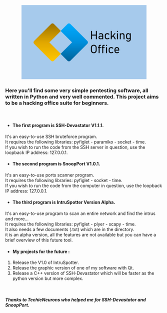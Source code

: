 <div align="center">
    <img src=".assets/logo.png" alt="Mon Logo" width="400" />
</div>

<h3>Here you'll find some very simple pentesting software, all written in Python and very well commented. This project aims to be a hacking office suite for beginners.</h3>
<br>

- <h4>The first program is SSH-Devastator V1.1.1.</h4>
It's an easy-to-use SSH bruteforce program.
<br>It requires the following libraries: pyfiglet - paramiko - socket - time.
<br>If you wish to run the code from the SSH server in question, use the loopback IP address: 127.0.0.1.

- <h4>The second program is SnoopPort V1.0.1.</h4>
It's an easy-to-use ports scanner program.
<br>It requires the following libraries: pyfiglet - socket - time.
<br>If you wish to run the code from the computer in question, use the loopback IP address: 127.0.0.1.

- <h4>The third program is IntruSpotter Version Alpha.</h4>
It's an easy-to-use program to scan an entire network and find the intrus and more...
<br>It requires the following libraries: pyfiglet - plyer - scapy - time.
<br>It also needs a few documents (.txt) which are in the directory.
<br>it is an alpha version, all the features are not available but you can have a brief overview of this future tool.

- <h4>My projects for the future :</h4>
1) Release the V1.0 of IntruSpotter.
2) Release the graphic version of one of my software with Qt.
3) Release a C++ version of SSH-Devastator which will be faster as the python version but more complex.

<br><h5>Thanks to TechieNeurons who helped me for SSH-Devastator and SnoopPort.</h5>

